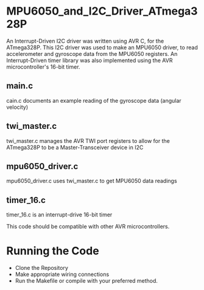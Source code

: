 # MPU6050_and_I2C_Driver_ATmega328P
An Interrupt-Driven I2C driver was written using AVR C, for the ATmega328P. This I2C driver was used to make an MPU6050 driver, to read accelerometer and gyroscope data from the MPU6050 registers. An Interrupt-Driven timer library was also implemented using the AVR microcontroller's 16-bit timer. 

## main.c
cain.c documents an example reading of the gyroscope data (angular velocity)

## twi_master.c 
twi_master.c manages the AVR TWI port registers to allow for the ATmega328P to be a Master-Transceiver device in I2C

## mpu6050_driver.c
mpu6050_driver.c uses twi_master.c to get MPU6050 data readings

## timer_16.c
timer_16.c is an interrupt-drive 16-bit timer

This code should be compatible with other AVR microcontrollers. 

# Running the Code
- Clone the Repository
- Make appropriate wiring connections
- Run the Makefile or compile with your preferred method.

